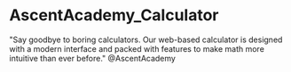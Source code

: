 # AscentAcademy_Calculator
"Say goodbye to boring calculators. Our web-based calculator is designed with a modern interface and packed with features to make math more intuitive than ever before." @AscentAcademy
